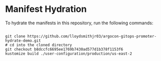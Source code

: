 
# Manifest Hydration

To hydrate the manifests in this repository, run the following commands:

```shell

git clone https://github.com/lloydsmithjr03/argocon-gitops-promoter-hydrate-demo.git
# cd into the cloned directory
git checkout b8dccfc6695ee1769b7430ad577d1b378f1153f6
kustomize build ./user-configuration/production/us-east-2
```